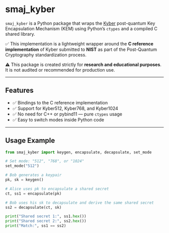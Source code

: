 # smaj_kyber

`smaj_kyber` is a Python package that wraps the [Kyber](https://pq-crystals.org/kyber/) post-quantum Key Encapsulation Mechanism (KEM) using Python’s `ctypes` and a compiled C shared library.

✅ This implementation is a lightweight wrapper around the **C reference implementation** of Kyber submitted to **NIST** as part of the Post-Quantum Cryptography standardization process.

⚠️ This package is created strictly for **research and educational purposes**. It is not audited or recommended for production use.

---

## Features

- ✅ Bindings to the C reference implementation
- ✅ Support for Kyber512, Kyber768, and Kyber1024
- ✅ No need for C++ or pybind11 — pure `ctypes` usage
- ✅ Easy to switch modes inside Python code

---

## Usage Example

```python
from smaj_kyber import keygen, encapsulate, decapsulate, set_mode

# Set mode: "512", "768", or "1024"
set_mode("512")

# Bob generates a keypair
pk, sk = keygen()

# Alice uses pk to encapsulate a shared secret
ct, ss1 = encapsulate(pk)

# Bob uses his sk to decapsulate and derive the same shared secret
ss2 = decapsulate(ct, sk)

print("Shared secret 1:", ss1.hex())
print("Shared secret 2:", ss2.hex())
print("Match:", ss1 == ss2)
